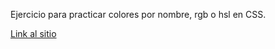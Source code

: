 Ejercicio para practicar colores por nombre, rgb o hsl en CSS.

[Link al sitio](https://dbsantiago.github.io/Codecademy/FrontEndEngineer/11-paintStore/index.html)